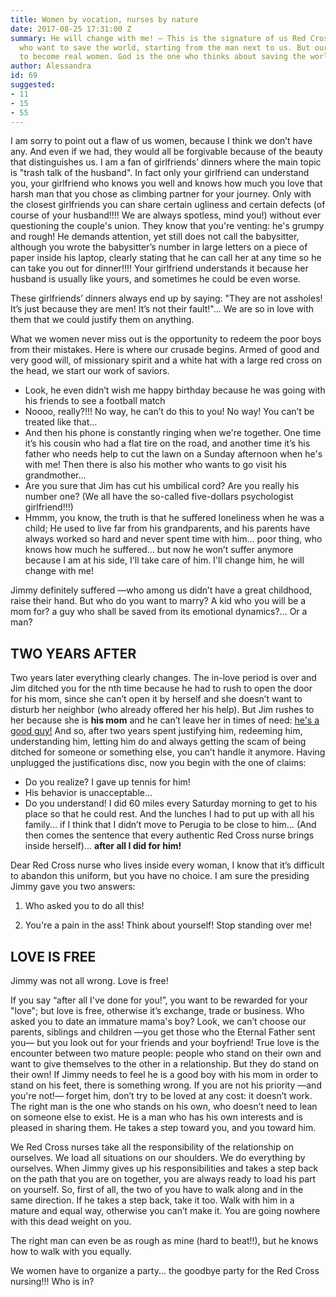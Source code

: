 ```yaml
---
title: Women by vocation, nurses by nature
date: 2017-08-25 17:31:00 Z
summary: He will change with me! – This is the signature of us Red Cross nurse women,
  who want to save the world, starting from the man next to us. But our vocation is
  to become real women. God is the one who thinks about saving the world.
author: Alessandra
id: 69
suggested:
- 11
- 15
- 55
---
```


I am sorry to point out a flaw of us women, because I think we don’t have any. And even if we had, they would all be forgivable because of the beauty that distinguishes us. I am a fan of girlfriends’ dinners where the main topic is "trash talk of the husband". In fact only your girlfriend can understand you, your girlfriend who knows you well and knows how much you love that harsh man that you chose as climbing partner for your journey. Only with the closest girlfriends you can share certain ugliness and certain defects (of course of your husband!!!! We are always spotless, mind you!) without ever questioning the couple's union. They know that you're venting: he's grumpy and rough! He demands attention, yet still does not call the babysitter, although you wrote the babysitter’s number in large letters on a piece of paper inside his laptop, clearly stating that he can call her at any time so he can take you out for dinner!!!! Your girlfriend understands it because her husband is usually like yours, and sometimes he could be even worse.

These girlfriends’ dinners always end up by saying: "They are not assholes! It’s just because they are men! It’s not their fault!"... We are so in love with them that we could justify them on anything.

What we women never miss out is the opportunity to redeem the poor boys from their mistakes. Here is where our crusade begins. Armed of good and very good will, of missionary spirit and a white hat with a large red cross on the head, we start our work of saviors.

* Look, he even didn’t wish me happy birthday because he was going with his friends to see a football match
* Noooo, really?!!! No way, he can’t do this to you! No way! You can’t be treated like that...
* And then his phone is constantly ringing when we're together. One time it’s his cousin who had a flat tire on the road, and another time it’s his father who needs help to cut the lawn on a Sunday afternoon when he's with me! Then there is also his mother who wants to go visit his grandmother…
* Are you sure that Jim has cut his umbilical cord? Are you really his number one? (We all have the so-called five-dollars psychologist girlfriend!!!)
* Hmmm, you know, the truth is that he suffered loneliness when he was a child; He used to live far from his grandparents, and his parents have always worked so hard and never spent time with him... poor thing, who knows how much he suffered... but now he won’t suffer anymore because I am at his side, I'll take care of him. I'll change him, he will change with me!

Jimmy definitely suffered —who among us didn’t have a great childhood, raise their hand. But who do you want to marry? A kid who you will be a mom for? a guy who shall be saved from its emotional dynamics?... Or a man?

## TWO YEARS AFTER

Two years later everything clearly changes. The in-love period is over and Jim ditched you for the nth time because he had to rush to open the door for his mom, since she can’t open it by herself and she doesn’t want to disturb her neighbor (who already offered her his help). But Jim rushes to her because she is **his mom** and he can’t leave her in times of need: [he's a good guy!]({{site.baseurl}}/because-he-is-a-good-guy) And so, after two years spent justifying him, redeeming him, understanding him, letting him do and always getting the scam of being ditched for someone or something else, you can’t handle it anymore. Having unplugged the justifications disc, now you begin with the one of claims:

* Do you realize? I gave up tennis for him!
* His behavior is unacceptable...
* Do you understand! I did 60 miles every Saturday morning to get to his place so that he could rest. And the lunches I had to put up with all his family... if I think that I didn’t move to Perugia to be close to him… (And then comes the sentence that every authentic Red Cross nurse brings inside herself)... **after all I did for him!**

Dear Red Cross nurse who lives inside every woman, I know that it’s difficult to abandon this uniform, but you have no choice. I am sure the presiding Jimmy gave you two answers:

1. Who asked you to do all this!

2. You're a pain in the ass! Think about yourself! Stop standing over me!

## LOVE IS FREE

Jimmy was not all wrong. Love is free!

If you say “after all I've done for you!”, you want to be rewarded for your "love"; but love is free, otherwise it’s exchange, trade or business. Who asked you to date an immature mama's boy? Look, we can’t choose our parents, siblings and children —you get those who the Eternal Father sent you— but you look out for your friends and your boyfriend! True love is the encounter between two mature people: people who stand on their own and want to give themselves to the other in a relationship. But they do stand on their own! If Jimmy needs to feel he is a good boy with his mom in order to stand on his feet, there is something wrong. If you are not his priority —and you're not!— forget him, don’t try to be loved at any cost: it doesn’t work. The right man is the one who stands on his own, who doesn’t need to lean on someone else to exist. He is a man who has his own interests and is pleased in sharing them. He takes a step toward you, and you toward him.

We Red Cross nurses take all the responsibility of the relationship on ourselves. We load all situations on our shoulders. We do everything by ourselves. When Jimmy gives up his responsibilities and takes a step back on the path that you are on together, you are always ready to load his part on yourself. So, first of all, the two of you have to walk along and in the same direction. If he takes a step back, take it too. Walk with him in a mature and equal way, otherwise you can’t make it. You are going nowhere with this dead weight on you.

The right man can even be as rough as mine (hard to beat!!), but he knows how to walk with you equally.

We women have to organize a party... the goodbye party for the Red Cross nursing!!! Who is in?